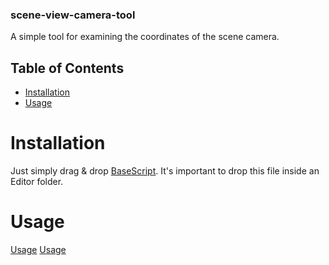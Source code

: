 ### scene-view-camera-tool
A simple tool for examining the coordinates of the scene camera.

## Table of Contents
- [Installation](#installation)
- [Usage](#usage)


# Installation

Just simply drag & drop [BaseScript](src/SceneViewCameraTransform.cs). It's important to drop this file inside an Editor folder.

# Usage

[Usage](res/enable_tool.png)
[Usage](res/active.png)
